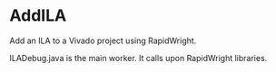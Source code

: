 # AddILA
Add an ILA to a Vivado project using RapidWright.


ILADebug.java is the main worker. It calls upon RapidWright libraries.

